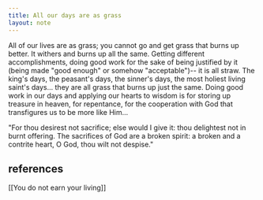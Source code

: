 ```yaml
---
title: All our days are as grass
layout: note
---
```


All of our lives are as grass; you cannot go and get grass that burns up better. It withers and burns up all the same. Getting different accomplishments, doing good work for the sake of being justified by it (being made "good enough" or somehow "acceptable")-- it is all straw. The king's days, the peasant's days, the sinner's days, the most holiest living saint's days... they are all grass that burns up just the same. Doing good work in our days and applying our hearts to wisdom is for storing up treasure in heaven, for repentance, for the cooperation with God that transfigures us to be more like Him...

"For thou desirest not sacrifice; else would I give it: thou delightest not in burnt offering. The sacrifices of God are a broken spirit: a broken and a contrite heart, O God, thou wilt not despise." 


## references
[[You do not earn your living]]
